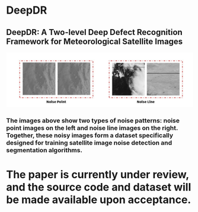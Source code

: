 # DeepDR
## DeepDR: A Two-level Deep Defect Recognition Framework for  Meteorological Satellite Images
 ![noise](https://github.com/weather-tech/DeepDR/blob/main/noise.jpg)
### The images above show two types of noise patterns: noise point images on the left and noise line images on the right. Together, these noisy images form a dataset specifically designed for training satellite image noise detection and segmentation algorithms.
# The paper is currently under review, and the source code and dataset will be made available upon acceptance.
